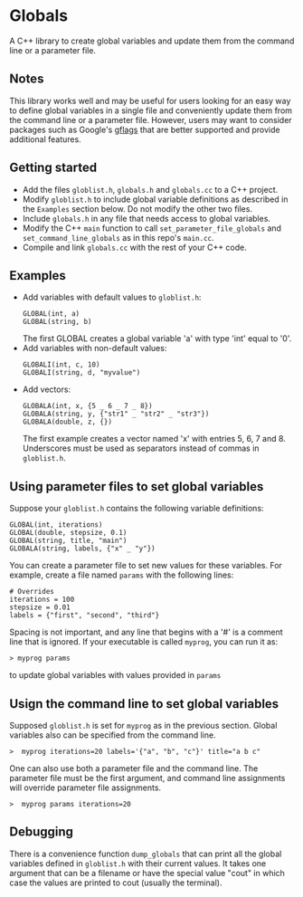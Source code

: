 # Globals
A C++ library to create global variables and update them from the command line
or a parameter file.

## Notes
This library works well and may be useful for users looking for an easy way to
define global variables in a single file and conveniently update them from the
command line or a parameter file.  However, users may want to consider packages
such as Google's [gflags](https://github.com/gflags/gflags) that are better
supported and provide additional features.

## Getting started
- Add the files `globlist.h`, `globals.h` and `globals.cc` to a C++ project.
- Modify `globlist.h` to include global variable definitions as described
  in the `Examples` section below. Do not modify the other two files.
- Include `globals.h` in any file that needs access to global variables.
- Modify the C++ `main` function to call `set_parameter_file_globals` and
  `set_command_line_globals` as in this repo's `main.cc`.
- Compile and link `globals.cc` with the rest of your C++ code.


## Examples
- Add variables with default values to `globlist.h`:
  ```
  GLOBAL(int, a)
  GLOBAL(string, b)
  ```
  The first GLOBAL creates a global variable 'a' with type 'int' equal to '0'.
- Add variables with non-default values:
  ```
  GLOBALI(int, c, 10)
  GLOBALI(string, d, "myvalue")
  ```
- Add vectors:
  ```
  GLOBALA(int, x, {5 _ 6 _ 7 _ 8})
  GLOBALA(string, y, {"str1" _ "str2" _ "str3"})
  GLOBALA(double, z, {})
  ```
  The first example creates a vector named 'x' with entries 5, 6, 7 and 8.
  Underscores must be used as separators instead of commas in `globlist.h`.
  
## Using parameter files to set global variables
Suppose your `globlist.h` contains the following variable definitions:
```
GLOBAL(int, iterations)
GLOBAL(double, stepsize, 0.1)
GLOBAL(string, title, "main")
GLOBALA(string, labels, {"x" _ "y"})
```
You can create a parameter file to set new values for these variables.
For example, create a file named `params` with the following lines:
```
# Overrides
iterations = 100
stepsize = 0.01
labels = {"first", "second", "third"}
```
Spacing is not important, and any line that begins with a '#' is a comment line
that is ignored.  If your executable is called `myprog`, you can run it as:
```
> myprog params
```
to update global variables with values provided in `params`

## Usign the command line to set global variables
Supposed `globlist.h` is set for `myprog` as in the previous section.  Global
variables also can be specified from the command line.
```
>  myprog iterations=20 labels='{"a", "b", "c"}' title="a b c"
```
One can also use both a parameter file and the command line.  The parameter
file must be the first argument, and command line assignments will override
parameter file assignments.
```
>  myprog params iterations=20
```

## Debugging
There is a convenience function `dump_globals` that can print all the global
variables defined in `globlist.h` with their current values. It takes one
argument that can be a filename or have the special value "cout" in which
case the values are printed to cout (usually the terminal).
